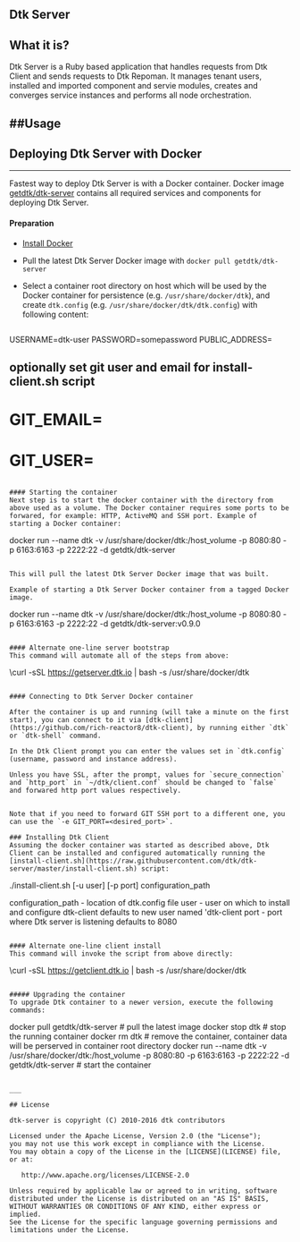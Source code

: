 ## Dtk Server

What it is?
--------------
Dtk Server is a Ruby based application that handles requests from Dtk Client and sends requests to Dtk Repoman. It manages tenant users, installed and imported component and servie modules, creates and converges service instances and performs all node orchestration.


##Usage
-------------
## Deploying Dtk Server with Docker
___
Fastest way to deploy  Dtk Server is with a Docker container. Docker image [getdtk/dtk-server](https://hub.docker.com/r/getdtk/dtk-server/) contains all required services and components for deploying Dtk Server.

#### Preparation
- [Install Docker](https://docs.docker.com/engine/installation/)

- Pull the latest Dtk Server Docker image with `docker pull getdtk/dtk-server`

- Select a container root directory on host which will be used by the Docker container for persistence (e.g. `/usr/share/docker/dtk`), and create `dtk.config` (e.g. `/usr/share/docker/dtk/dtk.config`) with following content:

   ```
USERNAME=dtk-user
PASSWORD=somepassword
PUBLIC_ADDRESS=<public address of the docker host>
## optionally set git user and email for install-client.sh script
# GIT_EMAIL=
# GIT_USER=
   ```

#### Starting the container
Next step is to start the docker container with the directory from above used as a volume. The Docker container requires some ports to be forwared, for example: HTTP, ActiveMQ and SSH port. Example of starting a Docker container:

```
docker run --name dtk -v /usr/share/docker/dtk:/host_volume -p 8080:80 -p 6163:6163 -p 2222:22 -d getdtk/dtk-server
```

This will pull the latest Dtk Server Docker image that was built.

Example of starting a Dtk Server Docker container from a tagged Docker image.

```
docker run --name dtk -v /usr/share/docker/dtk:/host_volume -p 8080:80 -p 6163:6163 -p 2222:22 -d getdtk/dtk-server:v0.9.0
```

#### Alternate one-line server bootstrap
This command will automate all of the steps from above:  
```
\curl -sSL https://getserver.dtk.io | bash -s /usr/share/docker/dtk
```

#### Connecting to Dtk Server Docker container

After the container is up and running (will take a minute on the first start), you can connect to it via [dtk-client](https://github.com/rich-reactor8/dtk-client), by running either `dtk` or `dtk-shell` command.

In the Dtk Client prompt you can enter the values set in `dtk.config` (username, password and instance address).

Unless you have SSL, after the prompt, values for `secure_connection` and `http_port` in `~/dtk/client.conf` should be changed to `false` and forwared http port values respectively.


Note that if you need to forward GIT SSH port to a different one, you can use the `-e GIT_PORT=<desired_port>`.

### Installing Dtk Client
Assuming the docker container was started as described above, Dtk Client can be installed and configured automatically running the [install-client.sh](https://raw.githubusercontent.com/dtk/dtk-server/master/install-client.sh) script:
```
./install-client.sh [-u user] [-p port] configuration_path

configuration_path   - location of dtk.config file
user                 - user on which to install and configure dtk-client
                       defaults to new user named 'dtk-client
port                 - port where Dtk server is listening
                       defaults to 8080
```

#### Alternate one-line client install
This command will invoke the script from above directly:  
```
\curl -sSL https://getclient.dtk.io | bash -s /usr/share/docker/dtk
```

##### Upgrading the container
To upgrade Dtk container to a newer version, execute the following commands:

```
docker pull getdtk/dtk-server # pull the latest image
docker stop dtk # stop the running container
docker rm dtk # remove the container, container data will be perserved in container root directory
docker run --name dtk -v /usr/share/docker/dtk:/host_volume -p 8080:80 -p 6163:6163 -p 2222:22 -d getdtk/dtk-server # start the container
```

___

## License

dtk-server is copyright (C) 2010-2016 dtk contributors

Licensed under the Apache License, Version 2.0 (the "License");
you may not use this work except in compliance with the License.
You may obtain a copy of the License in the [LICENSE](LICENSE) file, or at:

   http://www.apache.org/licenses/LICENSE-2.0

Unless required by applicable law or agreed to in writing, software
distributed under the License is distributed on an "AS IS" BASIS,
WITHOUT WARRANTIES OR CONDITIONS OF ANY KIND, either express or implied.
See the License for the specific language governing permissions and
limitations under the License.
